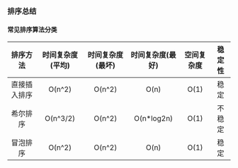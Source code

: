 ### 排序总结
#### 常见排序算法分类
排序方法 | 时间复杂度(平均) | 时间复杂度(最坏) | 时间复杂度(最好) | 空间复杂度 | 稳定性
:---:|:---:|:---:|:---:|:---:|:---:
直接插入排序 | O(n^2) | O(n^2) | O(n) | O(1) | 稳定
希尔排序 | O(n^3/2) | O(n^2) | O(n*log2n) | O(1) | 不稳定
冒泡排序 | O(n^2) | O(n^2) | O(n) | O(1) | 稳定